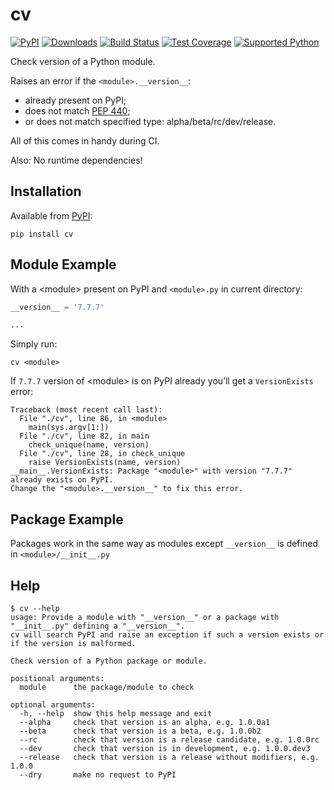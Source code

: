 # cv
[![PyPI](https://img.shields.io/pypi/v/cv)][pypi]
[![Downloads](https://img.shields.io/pypi/dm/cv)][pypi]
[![Build Status](https://img.shields.io/azure-devops/build/misha-drachuk/cv/9)](https://dev.azure.com/misha-drachuk/cv/_build/latest?definitionId=9&branchName=master)
[![Test Coverage](https://img.shields.io/coveralls/github/mdrachuk/cv/master)](https://coveralls.io/github/mdrachuk/cv)
[![Supported Python](https://img.shields.io/pypi/pyversions/cv)][pypi]

Check version of a Python module.

Raises an error if the `<module>.__version__`:
- already present on PyPI; 
- does not match [PEP 440](https://www.python.org/dev/peps/pep-0440);
- or does not match specified type: alpha/beta/rc/dev/release.

All of this comes in handy during CI. 

Also: No runtime dependencies!

## Installation
Available from [PyPI][pypi]:
```shell
pip install cv
```

## Module Example
With a \<module\> present on PyPI and `<module>.py` in current directory:
```python
__version__ = '7.7.7'

...
```

Simply run:
```shell
cv <module>
```

If `7.7.7` version of \<module\> is on PyPI already you’ll get a `VersionExists` error:
```plain
Traceback (most recent call last):
  File "./cv", line 86, in <module>
    main(sys.argv[1:])
  File "./cv", line 82, in main
    check_unique(name, version)
  File "./cv", line 28, in check_unique
    raise VersionExists(name, version)
__main__.VersionExists: Package "<module>" with version "7.7.7" already exists on PyPI.
Change the "<module>.__version__" to fix this error.
```

## Package Example
Packages work in the same way as modules except `__version__` is defined in `<module>/__init__.py`


## Help
```shell
$ cv --help
usage: Provide a module with "__version__" or a package with "__init__.py" defining a "__version__".
cv will search PyPI and raise an exception if such a version exists or if the version is malformed.

Check version of a Python package or module.

positional arguments:
  module      the package/module to check

optional arguments:
  -h, --help  show this help message and exit
  --alpha     check that version is an alpha, e.g. 1.0.0a1
  --beta      check that version is a beta, e.g. 1.0.0b2
  --rc        check that version is a release candidate, e.g. 1.0.0rc
  --dev       check that version is in development, e.g. 1.0.0.dev3
  --release   check that version is a release without modifiers, e.g. 1.0.0
  --dry       make no request to PyPI
```

[pypi]: https://pypi.org/project/cv/